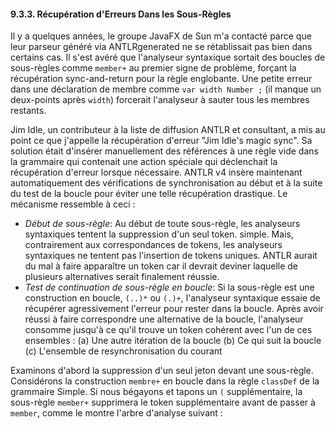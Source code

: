 ﻿#### 9.3.3. Récupération d'Erreurs Dans les Sous-Règles

Il y a quelques années, le groupe JavaFX de Sun m'a contacté parce que leur parseur généré via ANTLRgenerated ne se rétablissait pas bien dans certains cas. Il s'est avéré que l'analyseur syntaxique sortait des boucles de sous-règles comme `member+` au premier signe de problème, forçant la récupération sync-and-return pour la règle englobante. Une petite erreur dans une déclaration de membre comme `var width Number ;` (il manque un deux-points après `width`) forcerait l'analyseur à sauter tous les membres restants.

Jim Idle, un contributeur à la liste de diffusion ANTLR et consultant, a mis au point ce que j'appelle la récupération d'erreur "Jim Idle's magic sync". Sa solution était d'insérer manuellement des références à une règle vide dans la grammaire qui contenait une action spéciale qui déclenchait la récupération d'erreur lorsque nécessaire. ANTLR v4 insère maintenant automatiquement des vérifications de synchronisation au début et à la suite du test de la boucle pour éviter une telle récupération drastique. Le mécanisme ressemble à ceci :

- _Début de sous-règle_:  Au début de toute sous-règle, les analyseurs syntaxiques tentent la suppression d'un seul token.
simple. Mais, contrairement aux correspondances de tokens, les analyseurs syntaxiques ne tentent pas l'insertion de tokens uniques. ANTLR aurait du mal à faire apparaître un token car il devrait deviner laquelle de plusieurs alternatives serait finalement réussie.
- _Test de continuation de sous-règle en boucle_:  Si la sous-règle est une construction en boucle, `(..)*` ou `(.)+`, l'analyseur syntaxique essaie de récupérer agressivement l'erreur pour rester dans la boucle. Après avoir réussi à faire correspondre une alternative de la boucle, l'analyseur consomme jusqu'à ce qu'il trouve un token cohérent avec l'un de ces ensembles :
	(a) Une autre itération de la boucle
	(b) Ce qui suit la boucle
	(c) L'ensemble de resynchronisation du courant 
	
Examinons d'abord la suppression d'un seul jeton devant une sous-règle. Considérons la construction `membre+` en boucle dans la règle `classDef` de la grammaire Simple. Si nous bégayons et tapons un `(` supplémentaire, la sous-règle `member+` supprimera le token supplémentaire avant de passer à `member`, comme le montre l'arbre d'analyse suivant :
